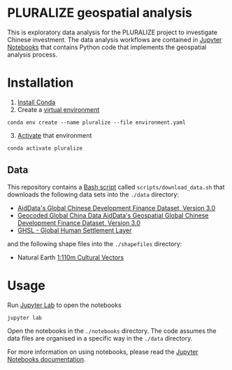 # PLURALIZE geospatial analysis

This is exploratory data analysis for the PLURALIZE project to investigate Chinese investment.
The data analysis workflows are contained in [Jupyter Notebooks](https://docs.jupyter.org/en/latest/) that contains Python code that implements the geospatial analysis process.

# Installation

1. [Install Conda](https://docs.conda.io/projects/conda/en/latest/user-guide/install/index.html)
2. Create a [virtual environment](https://docs.conda.io/projects/conda/en/latest/user-guide/tasks/manage-environments.html)

```
conda env create --name pluralize --file environment.yaml
```

3. [Activate](https://docs.conda.io/projects/conda/en/latest/user-guide/tasks/manage-environments.html#activating-an-environment) that environment

```bash
conda activate pluralize
```

## Data

This repository contains a [Bash script](https://swcarpentry.github.io/shell-novice/) called `scripts/download_data.sh` that downloads the following data sets into the `./data` directory:

* [AidData's Global Chinese Development Finance Dataset, Version 3.0](https://www.aiddata.org/data/aiddatas-global-chinese-development-finance-dataset-version-3-0)
* [Geocoded Global China Data
  AidData's Geospatial Global Chinese Development Finance Dataset, Version 3.0](https://www.aiddata.org/data/aiddatas-geospatial-global-chinese-development-finance-dataset-version-3-0)
* [GHSL - Global Human Settlement Layer](https://human-settlement.emergency.copernicus.eu/ghs_smod2019.php)

and the following shape files into the `./shapefiles` directory:

* Natural Earth [1:110m Cultural Vectors](https://www.naturalearthdata.com/downloads/110m-cultural-vectors/)

# Usage

Run [Jupyter Lab](https://jupyter.org/) to open the notebooks

```bash
jupyter lab
```

Open the notebooks in the `./notebooks` directory. The code assumes the data files are organised in a specific way in the `./data` directory.

For more information on using notebooks, please read the [Jupyter Notebooks documentation](https://docs.jupyter.org/en/latest/projects/content-projects.html).
